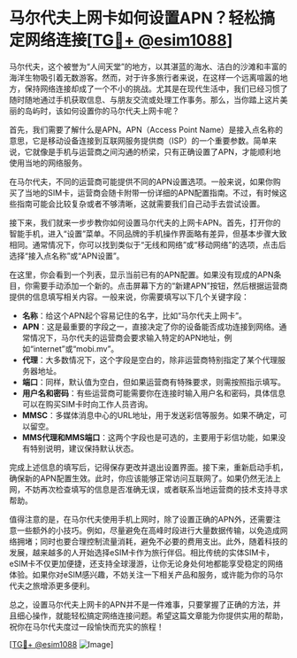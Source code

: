 # 马尔代夫上网卡如何设置APN？轻松搞定网络连接[[TG💪+ @esim1088](https://t.me/s/esim1088)]

马尔代夫，这个被誉为“人间天堂”的地方，以其湛蓝的海水、洁白的沙滩和丰富的海洋生物吸引着无数游客。然而，对于许多旅行者来说，在这样一个远离喧嚣的地方，保持网络连接却成了一个不小的挑战。尤其是在现代生活中，我们已经习惯了随时随地通过手机获取信息、与朋友交流或处理工作事务。那么，当你踏上这片美丽的岛屿时，该如何设置你的马尔代夫上网卡呢？

首先，我们需要了解什么是APN。APN（Access Point Name）是接入点名称的意思，它是移动设备连接到互联网服务提供商（ISP）的一个重要参数。简单来说，它就像是手机与运营商之间沟通的桥梁，只有正确设置了APN，才能顺利地使用当地的网络服务。

在马尔代夫，不同的运营商可能提供不同的APN设置选项。一般来说，如果你购买了当地的SIM卡，运营商会随卡附带一份详细的APN配置指南。不过，有时候这些指南可能会比较复杂或者不够清晰，这就需要我们自己动手去尝试设置。

接下来，我们就来一步步教你如何设置马尔代夫的上网卡APN。首先，打开你的智能手机，进入“设置”菜单。不同品牌的手机操作界面略有差异，但基本步骤大致相同。通常情况下，你可以找到类似于“无线和网络”或“移动网络”的选项，点击后选择“接入点名称”或“APN设置”。

在这里，你会看到一个列表，显示当前已有的APN配置。如果没有现成的APN条目，你需要手动添加一个新的。点击屏幕下方的“新建APN”按钮，然后根据运营商提供的信息填写相关内容。一般来说，你需要填写以下几个关键字段：

- **名称**：给这个APN起个容易记住的名字，比如“马尔代夫上网卡”。
- **APN**：这是最重要的字段之一，直接决定了你的设备能否成功连接到网络。通常情况下，马尔代夫的运营商会要求输入特定的APN地址，例如“internet”或“mobi.mv”。
- **代理**：大多数情况下，这个字段是空白的，除非运营商特别指定了某个代理服务器地址。
- **端口**：同样，默认值为空白，但如果运营商有特殊要求，则需按照指示填写。
- **用户名和密码**：有些运营商可能需要你在连接时输入用户名和密码，具体信息可以在购买SIM卡时向工作人员咨询。
- **MMSC**：多媒体消息中心的URL地址，用于发送彩信等服务。如果不确定，可以留空。
- **MMS代理和MMS端口**：这两个字段也是可选的，主要用于彩信功能，如果没有特别说明，建议保持默认状态。

完成上述信息的填写后，记得保存更改并退出设置界面。接下来，重新启动手机，确保新的APN配置生效。此时，你应该能够正常访问互联网了。如果仍然无法上网，不妨再次检查填写的信息是否准确无误，或者联系当地运营商的技术支持寻求帮助。

值得注意的是，在马尔代夫使用手机上网时，除了设置正确的APN外，还需要注意一些额外的小技巧。例如，尽量避免在高峰时段进行大量数据传输，以免造成网络拥堵；同时也要合理控制流量消耗，避免不必要的费用支出。此外，随着科技的发展，越来越多的人开始选择eSIM卡作为旅行伴侣。相比传统的实体SIM卡，eSIM卡不仅更加便捷，还支持全球漫游，让你无论身处何地都能享受稳定的网络体验。如果你对eSIM感兴趣，不妨关注一下相关产品和服务，或许能为你的马尔代夫之旅增添更多便利。

总之，设置马尔代夫上网卡的APN并不是一件难事，只要掌握了正确的方法，并且细心操作，就能轻松搞定网络连接问题。希望这篇文章能为你提供实用的帮助，祝你在马尔代夫度过一段愉快而充实的旅程！

[[TG💪+ @esim1088](https://t.me/s/esim1088) ![Image](https://i.postimg.cc/4NQfJmqS/Snipaste-2025-05-13-00-14-12.png)]
